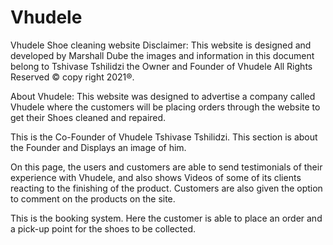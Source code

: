 # Vhudele
Vhudele Shoe cleaning website
Disclaimer:
This website is designed and developed by Marshall Dube
the images and information in this document belong to
Tshivase Tshilidzi the Owner and Founder of Vhudele
All Rights Reserved © copy right 2021®.



About Vhudele:
This website was designed to advertise a company called Vhudele where the customers will be placing orders through the website to get their
Shoes cleaned and repaired.



This is the Co-Founder of Vhudele Tshivase Tshilidzi.
This section is about the Founder and Displays an image of him.

On this page, the users and customers are able to send testimonials of their experience with Vhudele, and also shows Videos of some of its clients
reacting to the finishing of the product.
Customers are also given the option to comment on the products on the site.


This is the booking system.
Here the customer is able to place an order and a pick-up point for the shoes to be collected. 
